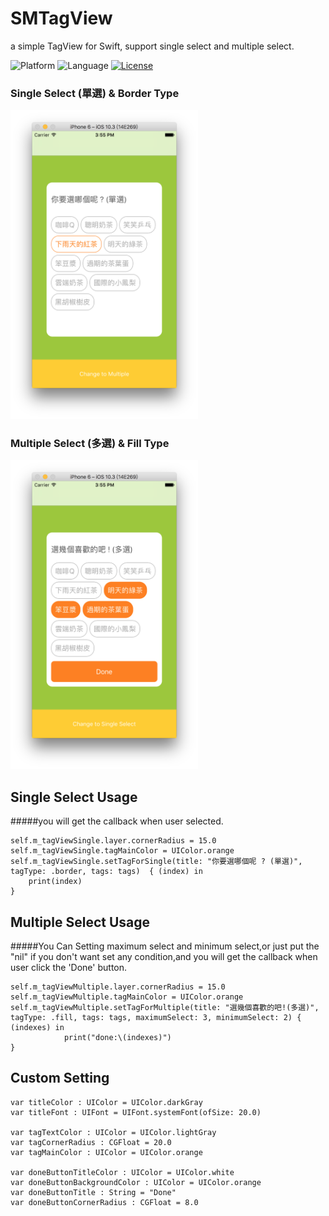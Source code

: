 # SMTagView
a simple TagView for Swift, support single select and multiple select.

![Platform](http://img.shields.io/badge/platform-iOS-blue.svg?style=flat
)
![Language](http://img.shields.io/badge/language-swift-brightred.svg?style=flat
)
[![License](http://img.shields.io/badge/license-MIT-lightgrey.svg?style=flat
)](http://mit-license.org)

### Single Select (單選) & Border Type
<img src="single.png" width="300">

### Multiple Select (多選) & Fill Type
<img src="multiple.png" width="300">


## Single Select Usage
#####you will get the callback when user selected.

```
self.m_tagViewSingle.layer.cornerRadius = 15.0
self.m_tagViewSingle.tagMainColor = UIColor.orange
self.m_tagViewSingle.setTagForSingle(title: "你要選哪個呢 ? (單選)", tagType: .border, tags: tags)  { (index) in
    print(index)
}
```

## Multiple Select Usage
#####You Can Setting maximum select and minimum select,or just put the "nil" if you don't want set any condition,and you will get the callback when user click the 'Done' button.

```
self.m_tagViewMultiple.layer.cornerRadius = 15.0
self.m_tagViewMultiple.tagMainColor = UIColor.orange
self.m_tagViewMultiple.setTagForMultiple(title: "選幾個喜歡的吧!(多選)", tagType: .fill, tags: tags, maximumSelect: 3, minimumSelect: 2) { (indexes) in
            print("done:\(indexes)")
}
```



## Custom Setting
```
var titleColor : UIColor = UIColor.darkGray
var titleFont : UIFont = UIFont.systemFont(ofSize: 20.0)
    
var tagTextColor : UIColor = UIColor.lightGray
var tagCornerRadius : CGFloat = 20.0
var tagMainColor : UIColor = UIColor.orange
    
var doneButtonTitleColor : UIColor = UIColor.white
var doneButtonBackgroundColor : UIColor = UIColor.orange
var doneButtonTitle : String = "Done"
var doneButtonCornerRadius : CGFloat = 8.0
```